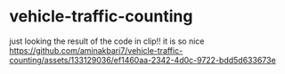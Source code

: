 # vehicle-traffic-counting

 just looking the result of the code in clip!! it is so nice
https://github.com/aminakbari7/vehicle-traffic-counting/assets/133129036/ef1460aa-2342-4d0c-9722-bdd5d633673e
